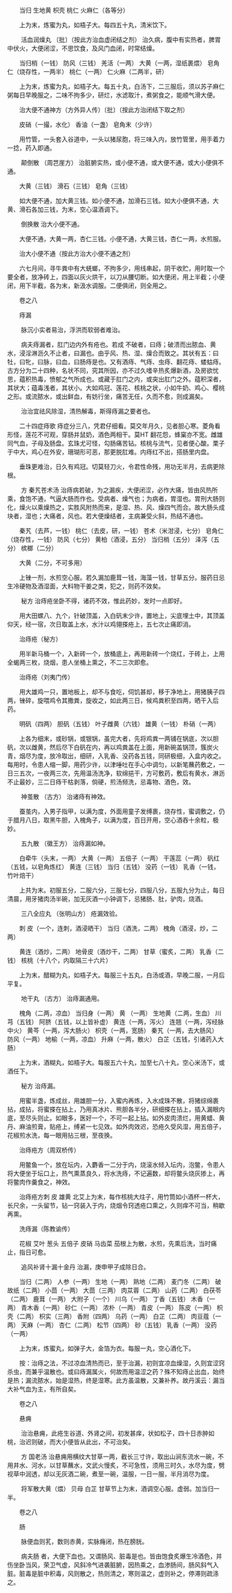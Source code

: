 <!-- { "loadSidebar": true } -->
　　当归 生地黄 枳壳 桃仁 火麻仁（各等分）

　　上为末，炼蜜为丸，如梧子大。每四五十丸，清米饮下。

　　 活血润燥丸 〔批〕（按此方治血虚闭结之剂） 治久病，腹中有实热者，脾胃中伏火，大便闭涩，不思饮食，及风门血闭，时常结燥。

　　当归梢（一钱） 防风（三钱） 羌活（一两） 大黄（一两，湿纸裹煨） 皂角仁（烧存性，一两半） 桃仁（一两） 仁火麻（二两半，研）

　　上为末，炼蜜为丸，如梧子大。每五十丸，白汤下，二三服后，须以苏子麻仁粥每日早晚服之，二味不拘多少，研烂，水滤取汁，煮粥食之，能顺气滑大便。

　　治大便不通神方（方外异人传）〔批〕（按此方治闭结下取之剂）

　　皮硝（一撮，水化） 香油（一盏） 皂角末（少许）

　　用竹管，一头套入谷道中，一头以猪尿胞，将三味入内，放竹管里，用手着力一捻，药入即通。

　　 颠倒散 （周芑崖方） 治脏腑实热，或小便不通，或大便不通，或大小便俱不通。

　　大黄（三钱） 滑石（三钱） 皂角（三钱）

　　如大便不通，加大黄三钱。如小便不通，加滑石三钱。如大小便俱不通，大黄、滑石各加三钱，为末，空心温酒调下。

　　 倒换散  治大小便不通。

　　大便不通，大黄一两，杏仁三钱。小便不通，大黄三钱，杏仁一两，水煎服。

　　治大小便不通（按此方治大小便不通之剂）

　　六七月间，寻牛粪中有大蜣螂，不拘多少，用线串起，阴干收贮，用时取一个要全者，放净砖上，四面以灰火烘干，以刀从腰切断。如大便闭，用上半截；小便闭，用下半截，各为末，新汲水调服。二便俱闭，则全用之。

　　卷之八

　　痔漏

　　 脉沉小实者易治，浮洪而软弱者难治。

　　 病夫痔漏者，肛门边内外有疮也。若成 不破者，曰痔；破溃而出脓血、黄水，浸淫淋沥久不止者，曰漏也。由乎风、热、湿、燥合而致之。其状有五：曰牡，曰牝，曰脉，曰血，曰肠痔是也。又有酒痔、气痔、虫痔、翻花痔、蝼蛄痔。古方分为二十四种，名状不同，究其所因，亦不过久嗜辛热炙爆新酒，及房欲忧思，蕴积热毒，愤郁之气所成也。或藏于肛门之内，或突出肛门之外。蕴积深者，其状大；蕴毒浅者，其状小。大如鸡冠、莲花、核桃之状，小如牛奶、鸡心、樱桃之形。或流脓水，或出鲜血，有妨行坐，痛苦无任，久而不愈，则成漏矣。

　　 治治宜祛风除湿，清热解毒，斯得痔漏之要者也。

　　二十四症痔歌 痔症分三八，凭君仔细看。莫交年月久，见者胆心寒。菱角看形怪，莲花不可观，穿肠并鼠奶，酒色两相干。莫HT 翻花怨，蜂窠亦不宽。雌雄同气血，子母及肠盘。玄珠尤可怪，勾肠痛苦钻。核桃与流气，见者便心酸。栗子于中大，鸡心在外安，珊瑚形可恶，那更脱肛难。内痔红不出，搭肠里内盘。

　　垂珠更难治，日久有鸡冠。切莫轻刀火，令君性命残，用功无半月，去病更除根。

　　 方 秦艽苍术汤  治痔病若破，为之漏疾，大便闭涩，必作大痛，皆由风热所乘，食饱不通，气逼大肠而作也。受病者、燥气也；为病者，胃湿也。胃刑大肠则化，燥火以乘燥热之，实胜风附热而来，是湿、热、风、燥四气而合。故大肠头成块者，湿也；大痛者，风也。若大便燥结者，主病兼受火斜，热结不通也。

　　秦艽（去芦，一钱） 桃仁（去皮，研，一钱） 苍术（米泔浸，七分） 皂角仁（烧存性，一钱） 防风（七分） 黄柏（酒浸，五分） 当归梢（五分） 泽泻（五分） 槟榔（二分）

　　大黄（二分，不可多用）

　　上锉一剂，水煎空心服。若久漏加鹿茸一钱，海藻一钱，甘草五分。服药日忌生冷硬物及酒湿面，大料物干姜之类，犯之，则药不效矣。

　　 秘方  治痔疮坐卧不得，诸药不效，惟此药妙，发时一点即好。

　　用大田螺八、九个，针破顶盖，入白矾末少许，置地上，尖底埋土中，其顶盖仰天，经一宿，次日取盖上水，水汁以鸡翎搽疮上，五七次止痛即消。

　　治痔疮（秘方）

　　用半新马桶一个，入新砖一个，放桶底上，再用新砖一个烧红，于砖上，上用全蝎两三枚，烧烟，患人坐桶上熏之，不二三次即愈。

　　治痔疮（刘夷门传）

　　用大雄鸡一只，置地板上，却不与食吃，伺饥甚却，移于净地上，用猪胰子四两，锉碎，旋喂鸡令其撒粪，旋收之，如此两三日，候鸡粪积至四两，晒干入后药。

　　明矾（四两） 胆矾（五钱） 叶子雌黄（六钱） 雄黄（一钱） 朴硝（一两）

　　上各为细末，或砂锅，或银锅，虽完大者，先将鸡粪一两铺在锅底，次以胆矾，次以雌黄，然后尽下白矾在内，再以鸡粪盖在上面，用新碗盖锅顶，簇炭火 青，烟尽为度，放冷取出，细研，入乳香、没药各五钱，同研极细，入盒内收之。每用时，令患人缩一脚，用药少许，以津唾吐在手心中调匀，以新笔蘸药敷之，一日三五次，一夜两三次，先用温汤洗净，软绵挹干，方可敷药，敷后有黄水，淋沥不止最妙，三二日痔干枯剥落，倘硬，煎汤频洗，忌毒物、酒色，效。

　　 神茧散 （古方） 治诸痔有神效。

　　蚕茧内，入男子指甲，以满为度，外面用童子发缚裹，烧存性，蜜调敷之，仍于腊月八日，取黑牛胆，入槐角子，以满为度，百日开用，空心酒吞十余粒，极妙。

　　 五九散 （徽王方） 治痔漏如神。

　　白牵牛（头末，一两） 大黄（一两） 五倍子（一两） 干莲蕊（一两） 矾红（五钱，以皂角炼红） 黄连（三钱） 当归（五钱） 没药（一钱） 乳香（一钱，竹叶焙干）

　　上共为末。初服五分，二服六分，三服七分，四服八分，五服九分为止，每日清晨，用牙猪肉汤半碗，加无灰酒一小钟调下，忌猪肠、肚，驴肉，烧酒。

　　 三八全应丸 （张明山方） 疮漏效验。

　　刺 皮（一个，连刺，酒浸晒干） 当归（酒洗，二两） 槐角（酒浸，炒，二两）

　　黄连（酒炒，二两） 地骨皮（酒炒干，二两） 甘草（蜜炙，二两） 乳香（二钱） 核桃（十八个，内取隔三十六片）

　　上为末，醋糊为丸，如梧子大。每服三十五丸，白汤或酒，早晚二服，一月后平复。

　　 地干丸 （古方） 治痔漏通用。

　　槐角（二两，凉血） 当归身（一两） 黄 （一两） 生地黄（二两，生血） 川芎（五钱） 阿脐（五钱，以上皆补虚） 黄连（一两，泻火） 连翘（一两，泻经脉中火） 黄芩（一两，泻大肠火） 枳壳（一两，宽肠） 秦艽（一两，去大肠风） 防风（一两） 地榆（一两，凉血） 升麻（一两，散火） 白芷（五钱，引诸药入大肠）

　　上为末，酒糊丸，如梧子大。每服五六十丸，加至七八十丸，空心米汤下，或酒任下。

　　 秘方  治痔漏。

　　用蜜半盏，炼成丝，用雄胆一分，入蜜内再炼，入水成珠不散，将猪综绵裹拈，成拈，将蜜搽在拈上，乃用真冰片、熊胆各半分，研细搽在拈上，插入漏眼内底，至尽头则止。如眼多，医好一个，不可一起上拈。如外皮肉溃烂，用黄蜡、黄丹、麻油煎膏，贴疮上，缚紧一七见效。如外肉效迟，恐疮久受风湿，用五倍子，花椒煎水洗，每一眼用拈三根，至夜换。

　　治痔疮方（周双桥传）

　　用鳖鱼一个，放在坛内，入麝香一二分于内，烧滚水倾入坛内，泡鳖，令患人将大便坐于坛口上，热气熏蒸良久，将水洗痔，不记遍数，却将鳖头烧灰掺上，再将鳖肉作羹食之，神效。

　　治痔疮方刺 皮 雄黄 北艾上为末，每作核桃大炷子，用竹筒如小酒杯一杯大，长尺余，一头留节，钻一窍装入于内，烧烟令窍透疮口熏之，久则痒不可当，稍歇再熏。

　　洗痔漏（陈教谕传）

　　花椒 艾叶 葱头 五倍子 皮硝 马齿菜 茄根上为散，水煎，先熏后洗，当时痛止，指日可愈。

　　 追风补肾十漏十金丹  治漏，庚申甲子成除日合。

　　当归（二两） 人参（一两） 生地（一两） 熟地（二两） 麦门冬（二两） 破故纸（二两） 小茴（一两） 大茴（三两） 肉苁蓉（二两） 山药（二两） 白茯苓（二两） 鹿茸（一两） 大附子（一个） 川乌（一两） 丁香（五钱） 木香（一两） 青木香（一两） 砂仁（一两） 浓朴（一两） 青皮（一两） 陈皮（一两） 枳壳（二两） 枳实（三两） 香附（四两） 乌药（一两） 白芷（二两） 肉豆蔻（一两） 天麻（一两） 杏仁（二两） 松节（四两） 砂（五钱） 乳香（一两） 没药（一两）

　　上为末，炼蜜丸，如弹子大，金箔为衣。每服一丸，空心酒化下。

　　按：治痔之法，不过凉血清热而已，至于治漏，初则宜凉血燥湿，久则宜涩窍杀虫，而兼乎温散也。或曰痔漏属火，何故而用温涩之药？殊不知痔止出血，始终是热；漏流脓水，始是湿热，终是湿寒。此方虽温散，又兼补养。故丹溪云：漏当大补气血为主，有所自矣。

　　卷之八

　　悬痈

　　 治治悬痈，此疮生谷道、外肾之间，初发甚痒，状如松子，四十日赤肿如桃，治迟则破，而大小便皆从此出，不可治矣。

　　 方 国老汤  治悬痈用横纹大甘草一两，截长三寸许，取出山涧东流水一碗，不用井水、河水，以甘草蘸水，文武火慢炙，不可急性，须用三时久，水尽为度，劈视草中润透，却以无灰酒二碗，煮至一碗，温服，一日一服，半月消尽为度。

　　 将军散大黄（煨） 贝母 白芷 甘草节上为末，酒调空心服。虚弱。加当归一半。

　　卷之八

　　肠

　　 脉便血则芤，数则赤黄，实脉癃闭，热在膀胱。

　　 病夫肠 者，大便下血也。又谓肠风、脏毒是也。皆由饱食炙爆生冷酒色，并伤坐卧当风，荣卫气虚，风斜冷气进袭脏腑，因热乘之，血渗肠间，肠风斜气入脏。脏毒是脏中积毒，风则散之，热则清之，寒则温之，虚则补之，停滞则疏涤之。

